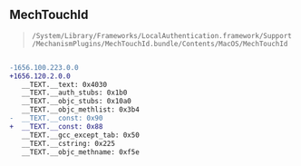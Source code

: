 ## MechTouchId

> `/System/Library/Frameworks/LocalAuthentication.framework/Support/MechanismPlugins/MechTouchId.bundle/Contents/MacOS/MechTouchId`

```diff

-1656.100.223.0.0
+1656.120.2.0.0
   __TEXT.__text: 0x4030
   __TEXT.__auth_stubs: 0x1b0
   __TEXT.__objc_stubs: 0x10a0
   __TEXT.__objc_methlist: 0x3b4
-  __TEXT.__const: 0x90
+  __TEXT.__const: 0x88
   __TEXT.__gcc_except_tab: 0x50
   __TEXT.__cstring: 0x225
   __TEXT.__objc_methname: 0xf5e

```
